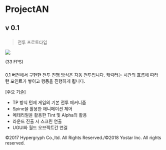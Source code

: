 # ProjectAN

## v 0.1

#####

> 전투 프로토타입

<img src="GIF_0.gif">

(33 FPS)
#####

0.1 버전에서 구현한 전투 진행 방식은 자동 전투입니다.
캐릭터는 시간의 흐름에 따라 턴 포인트가 쌓이고 행동을 진행하게 됩니다. 

[주요 기술]
- TP 방식 턴제 게임의 기본 전투 메커니즘
- Spine을 활용한 애니메이션 제어
- 메테리얼을 활용한 Tint 및 Alpha의 활용
- 라운드 진출 시 스크린 연출
- UGUI와 월드 오브젝트간 연결

©2017 Hypergryph Co.,ltd. All Rights Reserved./©2018 Yostar Inc. All rights reserved.